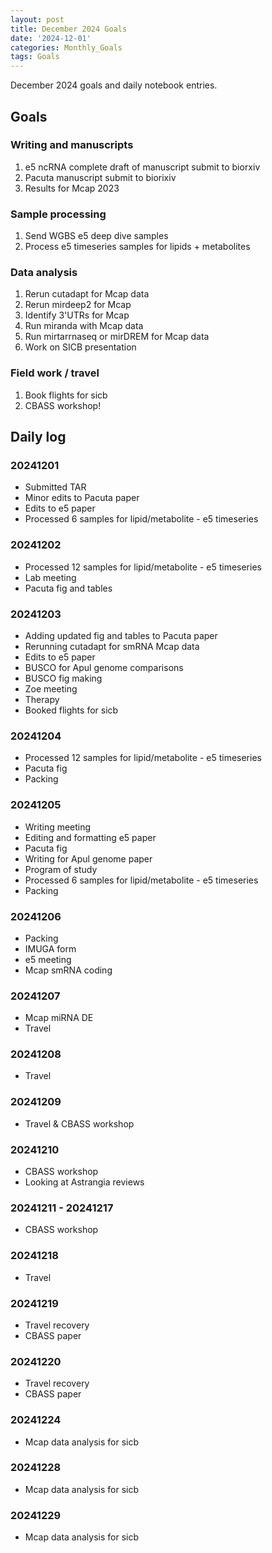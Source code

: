 ```yaml
---
layout: post
title: December 2024 Goals
date: '2024-12-01'
categories: Monthly_Goals
tags: Goals
---
```


December 2024 goals and daily notebook entries.

## Goals  

### Writing and manuscripts 

1. e5 ncRNA complete draft of manuscript submit to biorxiv 
2. Pacuta manuscript submit to biorixiv
3. Results for Mcap 2023 

### Sample processing

1. Send WGBS e5 deep dive samples 
2. Process e5 timeseries samples for lipids + metabolites 

### Data analysis

1. Rerun cutadapt for Mcap data 
2. Rerun mirdeep2 for Mcap 
3. Identify 3'UTRs for Mcap
4. Run miranda with Mcap data
5. Run mirtarrnaseq or mirDREM for Mcap data
6. Work on SICB presentation

### Field work / travel 

1. Book flights for sicb 
2. CBASS workshop!

## Daily log 

### 20241201

- Submitted TAR 
- Minor edits to Pacuta paper 
- Edits to e5 paper 
- Processed 6 samples for lipid/metabolite - e5 timeseries 

### 20241202

- Processed 12 samples for lipid/metabolite - e5 timeseries 
- Lab meeting 
- Pacuta fig and tables 

### 20241203

- Adding updated fig and tables to Pacuta paper 
- Rerunning cutadapt for smRNA Mcap data 
- Edits to e5 paper 
- BUSCO for Apul genome comparisons 
- BUSCO fig making 
- Zoe meeting 
- Therapy 
- Booked flights for sicb

### 20241204

- Processed 12 samples for lipid/metabolite - e5 timeseries 
- Pacuta fig
- Packing 

### 20241205

- Writing meeting 
- Editing and formatting e5 paper 
- Pacuta fig 
- Writing for Apul genome paper 
- Program of study 
- Processed 6 samples for lipid/metabolite - e5 timeseries 
- Packing 

### 20241206 

- Packing 
- IMUGA form 
- e5 meeting 
- Mcap smRNA coding 

### 20241207

- Mcap miRNA DE 
- Travel 

### 20241208

- Travel 

### 20241209

- Travel & CBASS workshop 

### 20241210

- CBASS workshop 
- Looking at Astrangia reviews

### 20241211 - 20241217

- CBASS workshop 

### 20241218

- Travel 

### 20241219 

- Travel recovery 
- CBASS paper 

### 20241220

- Travel recovery 
- CBASS paper 

### 20241224

- Mcap data analysis for sicb

### 20241228

- Mcap data analysis for sicb

### 20241229

- Mcap data analysis for sicb